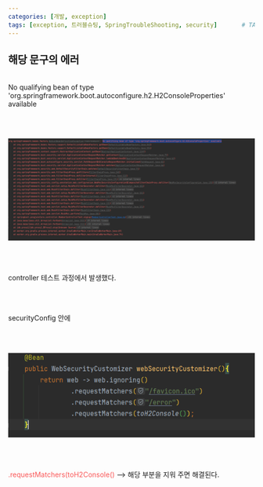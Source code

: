 ```yaml
---
categories: [개발, exception]
tags: [exception, 트러블슈팅, SpringTroubleShooting, security]		# TAG는 반드시 소문자로 이루어져야함!
---
```


## 해당 문구의 에러
<br>
No qualifying bean of type 'org.springframework.boot.autoconfigure.h2.H2ConsoleProperties' available

<br><br>

![트러블슈팅 에러](../assets/img/postimg/2024-03-16/트러블슈팅.png)

<br><br>

controller 테스트 과정에서 발생했다.

<br><br>

securityConfig 안에

<br><br>

![시큐리티 컨피그의 커스텀 메소드](../assets/img/postimg/2024-03-16/webSecurityCustomizer.png)

<br><br>

<span style="color:#FA5858;">.requestMatchers(toH2Console()</span> --> 해당 부분을 지워 주면 해결된다.

